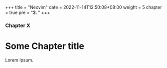 +++
title = "Neovim"
date = 2022-11-14T12:50:08+08:00
weight = 5
chapter = true
pre = "<b>2. </b>"
+++

### Chapter X

# Some Chapter title

Lorem Ipsum.
